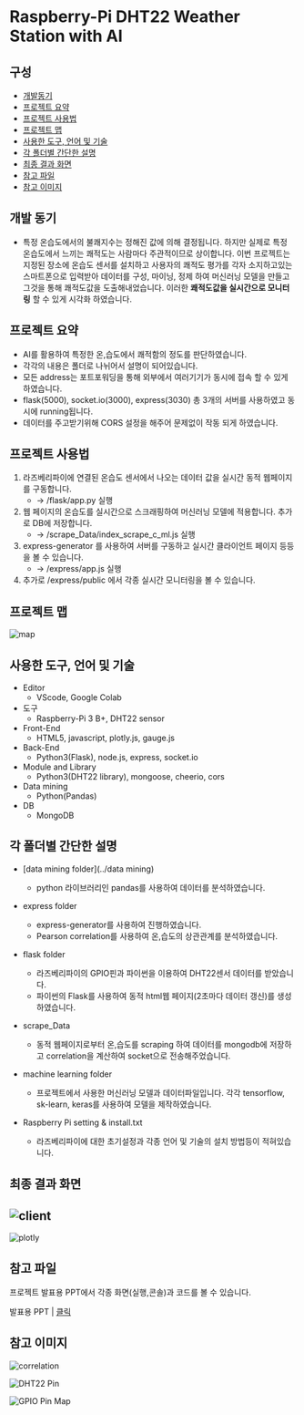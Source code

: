 # Raspberry-Pi DHT22 Weather Station with AI

## 구성
- [개발동기](#개발-동기)
- [프로젝트 요약](#프로젝트-요약)
- [프로젝트 사용법](#프로젝트-사용법)
- [프로젝트 맵](#프로젝트-맵)
- [사용한 도구, 언어 및 기술](#사용한-도구,-언어-및-기술)
- [각 폴더별 간단한 설명](#각-폴더별-간단한-설명)
- [최종 결과 화면](#최종-결과-화면)
- [참고 파일](#참고-파일)
- [참고 이미지](#참고-이미지)

## 개발 동기
  * 특정 온습도에서의 불쾌지수는 정해진 값에 의해 결정됩니다. 하지만 실제로 특정 온습도에서 느끼는 쾌적도는 사람마다 주관적이므로 상이합니다. 
    이번 프로젝트는 지정된 장소에 온습도 센서를 설치하고 사용자의 쾌적도 평가를 각자 소지하고있는 스마트폰으로 입력받아 데이터를 구성, 마이닝, 정제
    하여 머신러닝 모델을 만들고 그것을 통해 쾌적도값을 도출해내었습니다. 이러한 **쾌적도값을 실시간으로 모니터링** 할 수 있게 시각화 하였습니다.

## 프로젝트 요약
  * AI를 활용하여 특정한 온,습도에서 쾌적함의 정도를 판단하였습니다. 
  * 각각의 내용은 폴더로 나뉘어서 설명이 되어있습니다.
  * 모든 address는 포트포워딩을 통해 외부에서 여러기기가 동시에 접속 할 수 있게 하였습니다.
  * flask(5000), socket.io(3000), express(3030) 총 3개의 서버를 사용하였고 동시에 running됩니다.
  * 데이터를 주고받기위해 CORS 설정을 해주어 문제없이 작동 되게 하였습니다.
  
## 프로젝트 사용법
  1. 라즈베리파이에 연결된 온습도 센서에서 나오는 데이터 값을 실시간 동적 웹페이지를 구동합니다. 
     - -> /flask/app.py 실행
  2. 웹 페이지의 온습도를 실시간으로 스크래핑하여 머신러닝 모델에 적용합니다. 추가로 DB에 저장합니다. 
     - -> /scrape_Data/index_scrape_c_ml.js 실행
  3. express-generator 를 사용하여 서버를 구동하고 실시간 클라이언트 페이지 등등을 볼 수 있습니다. 
     - -> /express/app.js 실행
  4. 추가로 /express/public 에서 각종 실시간 모니터링을 볼 수 있습니다.
  
## 프로젝트 맵
  ![map](/img/map.PNG)
  
## 사용한 도구, 언어 및 기술
  * Editor
    - VScode, Google Colab
  * 도구
    - Raspberry-Pi 3 B+, DHT22 sensor
  * Front-End
    - HTML5, javascript, plotly.js, gauge.js
  * Back-End
    - Python3(Flask), node.js, express, socket.io
  * Module and Library
    -  Python3(DHT22 library), mongoose, cheerio, cors
  * Data mining
    - Python(Pandas)
  * DB
    - MongoDB
  
## 각 폴더별 간단한 설명
  * [data mining folder](../data mining)
     - python 라이브러리인 pandas를 사용하여 데이터를 분석하였습니다.
    
  * express folder
    - express-generator를 사용하여 진행하였습니다.
    - Pearson correlation를 사용하여 온,습도의 상관관계를 분석하였습니다.
    
  * flask folder
    - 라즈베리파이의 GPIO핀과 파이썬을 이용하여 DHT22센서 데이터를 받았습니다.
    - 파이썬의 Flask를 사용하여 동적 html웹 페이지(2초마다 데이터 갱신)를 생성하였습니다.
  
  * scrape_Data
    - 동적 웹페이지로부터 온,습도를 scraping 하여 데이터를 mongodb에 저장하고 correlation을 계산하여 socket으로 전송해주었습니다.
    
  * machine learning folder
    - 프로젝트에서 사용한 머신러닝 모델과 데이터파일입니다. 각각 tensorflow, sk-learn, keras를 사용하여 모델을 제작하였습니다.
    
  * Raspberry Pi setting & install.txt
    - 라즈베리파이에 대한 초기설정과 각종 언어 및 기술의 설치 방법등이 적혀있습니다.
    
## 최종 결과 화면

   ![client](/img/client_DB_c_cr.PNG)
   ----------------------------------------------------------
   ![plotly](/img/plotly_ml.PNG)
    
## 참고 파일
   프로젝트 발표용 PPT에서 각종 화면(실행,콘솔)과 코드를 볼 수 있습니다.
   
   발표용 PPT | [클릭](/발표용PPT.pdf)
    
    
## 참고 이미지 
  
   ![correlation](/img/correlation_relation.png)
    
   ![DHT22 Pin](/img/dht22.png)
  
   ![GPIO Pin Map](/img/GPIO.png)

